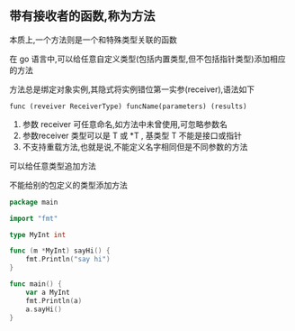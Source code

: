 ## 带有接收者的函数,称为方法

本质上,一个方法则是一个和特殊类型关联的函数



在 go 语言中,可以给任意自定义类型(包括内置类型,但不包括指针类型)添加相应的方法



方法总是绑定对象实例,其隐式将实例错位第一实参(receiver),语法如下

`func (reveiver ReceiverType) funcName(parameters) (results)`

1. 参数 receiver 可任意命名,如方法中未曾使用,可忽略参数名
2. 参数receiver 类型可以是 T 或 *T , 基类型 T 不能是接口或指针
3. 不支持重载方法,也就是说,不能定义名字相同但是不同参数的方法





可以给任意类型追加方法

不能给别的包定义的类型添加方法

``` go
package main

import "fmt"

type MyInt int

func (m *MyInt) sayHi() {
	fmt.Println("say hi")
}

func main() {
	var a MyInt
	fmt.Println(a)
	a.sayHi()
}
```



